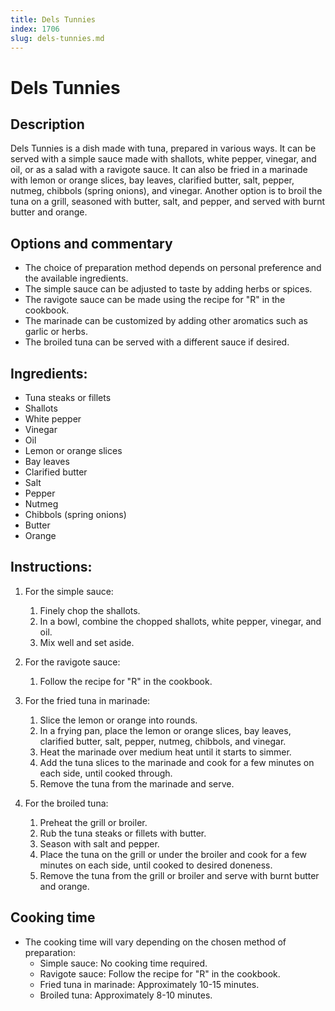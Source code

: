 ```yaml
---
title: Dels Tunnies
index: 1706
slug: dels-tunnies.md
---
```


# Dels Tunnies

## Description
Dels Tunnies is a dish made with tuna, prepared in various ways. It can be served with a simple sauce made with shallots, white pepper, vinegar, and oil, or as a salad with a ravigote sauce. It can also be fried in a marinade with lemon or orange slices, bay leaves, clarified butter, salt, pepper, nutmeg, chibbols (spring onions), and vinegar. Another option is to broil the tuna on a grill, seasoned with butter, salt, and pepper, and served with burnt butter and orange.

## Options and commentary
- The choice of preparation method depends on personal preference and the available ingredients.
- The simple sauce can be adjusted to taste by adding herbs or spices.
- The ravigote sauce can be made using the recipe for "R" in the cookbook.
- The marinade can be customized by adding other aromatics such as garlic or herbs.
- The broiled tuna can be served with a different sauce if desired.

## Ingredients:
- Tuna steaks or fillets
- Shallots
- White pepper
- Vinegar
- Oil
- Lemon or orange slices
- Bay leaves
- Clarified butter
- Salt
- Pepper
- Nutmeg
- Chibbols (spring onions)
- Butter
- Orange

## Instructions:
1. For the simple sauce:
   1. Finely chop the shallots.
   2. In a bowl, combine the chopped shallots, white pepper, vinegar, and oil.
   3. Mix well and set aside.

2. For the ravigote sauce:
   1. Follow the recipe for "R" in the cookbook.

3. For the fried tuna in marinade:
   1. Slice the lemon or orange into rounds.
   2. In a frying pan, place the lemon or orange slices, bay leaves, clarified butter, salt, pepper, nutmeg, chibbols, and vinegar.
   3. Heat the marinade over medium heat until it starts to simmer.
   4. Add the tuna slices to the marinade and cook for a few minutes on each side, until cooked through.
   5. Remove the tuna from the marinade and serve.

4. For the broiled tuna:
   1. Preheat the grill or broiler.
   2. Rub the tuna steaks or fillets with butter.
   3. Season with salt and pepper.
   4. Place the tuna on the grill or under the broiler and cook for a few minutes on each side, until cooked to desired doneness.
   5. Remove the tuna from the grill or broiler and serve with burnt butter and orange.

## Cooking time
- The cooking time will vary depending on the chosen method of preparation:
  - Simple sauce: No cooking time required.
  - Ravigote sauce: Follow the recipe for "R" in the cookbook.
  - Fried tuna in marinade: Approximately 10-15 minutes.
  - Broiled tuna: Approximately 8-10 minutes.
